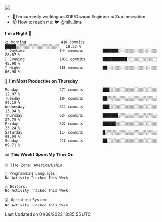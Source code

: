 ![](https://komarev.com/ghpvc/?username=miltlima&color=blue)
                 

- 🔭 I’m currently working as SRE/Devops Engineer at Zup Innovation
- 📫 How to reach me: 🐦 @milt_lima

<!--START_SECTION:waka-->
**I'm a Night 🦉** 

```text
🌞 Morning                416 commits         █████░░░░░░░░░░░░░░░░░░░░   18.52 % 
🌆 Daytime                644 commits         ███████░░░░░░░░░░░░░░░░░░   28.67 % 
🌃 Evening                1031 commits        ███████████░░░░░░░░░░░░░░   45.90 % 
🌙 Night                  155 commits         ██░░░░░░░░░░░░░░░░░░░░░░░   06.90 % 
```
📅 **I'm Most Productive on Thursday** 

```text
Monday                   271 commits         ███░░░░░░░░░░░░░░░░░░░░░░   12.07 % 
Tuesday                  184 commits         ██░░░░░░░░░░░░░░░░░░░░░░░   08.19 % 
Wednesday                313 commits         ███░░░░░░░░░░░░░░░░░░░░░░   13.94 % 
Thursday                 624 commits         ███████░░░░░░░░░░░░░░░░░░   27.78 % 
Friday                   522 commits         ██████░░░░░░░░░░░░░░░░░░░   23.24 % 
Saturday                 114 commits         █░░░░░░░░░░░░░░░░░░░░░░░░   05.08 % 
Sunday                   218 commits         ██░░░░░░░░░░░░░░░░░░░░░░░   09.71 % 
```


📊 **This Week I Spent My Time On** 

```text
🕑︎ Time Zone: America/Bahia

💬 Programming Languages: 
No Activity Tracked This Week

🔥 Editors: 
No Activity Tracked This Week

💻 Operating System: 
No Activity Tracked This Week
```


 Last Updated on 01/06/2023 18:35:55 UTC
<!--END_SECTION:waka-->
